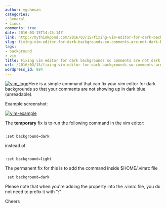 ```yaml
---
author: vguhesan
categories:
- General
- Linux
comments: true
date: 2016-03-15T14:45:14Z
link: http://mythinkpond.com/2016/03/15/fixing-vim-editor-for-dark-backgrounds-so-comments-are-not-dark-blue/
slug: fixing-vim-editor-for-dark-backgrounds-so-comments-are-not-dark-blue
tags:
- background
- vim
title: Fixing vim editor for dark backgrounds so comments are not dark blue
url: /2016/03/15/fixing-vim-editor-for-dark-backgrounds-so-comments-are-not-dark-blue/
wordpress_id: 984
---
```


[![vim_logo](/img/2016/03/vim_logo.png)](/img/2016/03/vim_logo.png)Here is a simple command that can fix your vim editor for dark backgrounds so that your comments are not showing up in dark blue (unreadable).

Example screenshot:

[![vim-example](/img/2016/03/vim-example.png)](/img/2016/03/vim-example.png)

The **temporary** fix is to run the following command in the vim editor:

<pre><code>
:set background=dark
</code></pre>

instead of

<pre><code>
:set background=light
</code></pre>

The permanent fix for this is to add the command inside $HOME/.vimrc file

<pre><code> set background=dark </code></pre>

Please note that when you're adding the property into the .vimrc file, you do not need to prefix it with ":"

Cheers

